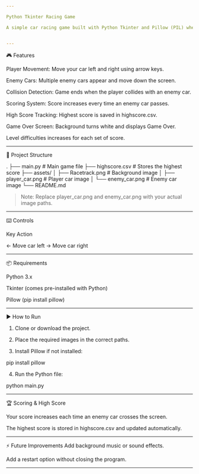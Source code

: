```yaml
---

Python Tkinter Racing Game

A simple car racing game built with Python Tkinter and Pillow (PIL) where the player controls a car to dodge enemy cars and score points. The game also keeps track of the highest score using a CSV file.


---
```


🎮 Features

Player Movement: Move your car left and right using arrow keys.

Enemy Cars: Multiple enemy cars appear and move down the screen.

Collision Detection: Game ends when the player collides with an enemy car.

Scoring System: Score increases every time an enemy car passes.

High Score Tracking: Highest score is saved in highscore.csv.

Game Over Screen: Background turns white and displays Game Over.

Level difficulties increases for each set of score.

---

📂 Project Structure

.
├── main.py               # Main game file 
├── highscore.csv         # Stores the highest score
├── assets/
│   ├── Racetrack.png      # Background image
│   ├── player_car.png     # Player car image
│   └── enemy_car.png      # Enemy car image
└── README.md

> Note: Replace player_car.png and enemy_car.png with your actual image paths.




---

⌨️ Controls

Key	Action

←	Move car left
→	Move car right



---

📦 Requirements

Python 3.x

Tkinter (comes pre-installed with Python)

Pillow (pip install pillow)



---

▶️ How to Run

1. Clone or download the project.


2. Place the required images in the correct paths.


3. Install Pillow if not installed:

pip install pillow


4. Run the Python file:

python main.py




---

🏆 Scoring & High Score

Your score increases each time an enemy car crosses the screen.

The highest score is stored in highscore.csv and updated automatically.



---

⚡ Future Improvements
Add background music or sound effects.

Add a restart option without closing the program.



---
